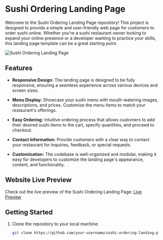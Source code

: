 # Sushi Ordering Landing Page

Welcome to the Sushi Ordering Landing Page repository! This project is designed to provide a simple and user-friendly web page for customers to order sushi online. Whether you're a sushi restaurant owner looking to expand your online presence or a developer wanting to practice your skills, this landing page template can be a great starting point.

![Sushi Ordering Landing Page](screenshot.png)

## Features

- **Responsive Design:** The landing page is designed to be fully responsive, ensuring a seamless experience across various devices and screen sizes.

- **Menu Display:** Showcase your sushi menu with mouth-watering images, descriptions, and prices. Customize the menu items to match your restaurant's offerings.

- **Easy Ordering:** Intuitive ordering process that allows customers to add their desired sushi items to the cart, specify quantities, and proceed to checkout.

- **Contact Information:** Provide customers with a clear way to contact your restaurant for inquiries, feedback, or special requests.

- **Customization:** The codebase is well-organized and modular, making it easy for developers to customize the landing page's appearance, content, and functionality.

## Website Live Preview

Check out the live preview of the Sushi Ordering Landing Page: [Live Preview](https://sushi-ordering-landing-page.bakchodi1.repl.co/)

## Getting Started

1. Clone the repository to your local machine:

   ```bash
   git clone https://github.com/your-username/sushi-ordering-landing-page.git
